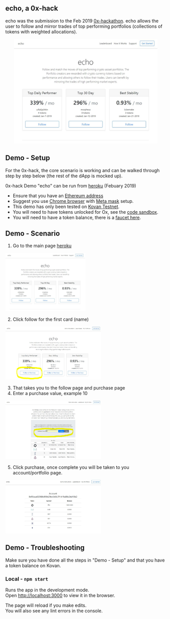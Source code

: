 ## echo, a 0x-hack
echo was the submission to the Feb 2019 [0x-hackathon](https://blog.0xproject.com/0x-coinlist-hackathon-3b48ddbfd21c). echo allows the user to follow and mirror trades of top performing portfolios (collections of tokens with weighted allocations).


<p align="center">
  <img src="./images/echo_screenshot.JPG" width="450px" />
</p>


## Demo - Setup

For the 0x-hack, the core scenario is working and can be walked through step by step below (the rest of the dApp is mocked up).

0x-hack Demo "echo" can be run from [heroku](https://powerful-plateau-28520.herokuapp.com/) (Febuary 2019)

* Ensure that you have an [Ethereum address](https://www.myetherwallet.com/)
* Suggest you use [Chrome browser](https://www.google.com/chrome/) with [Meta mask](https://metamask.io/) setup. 
* This demo has only been tested on [Kovan Testnet](https://kovan-testnet.github.io/website/). 
* You will need to have tokens unlocked for Ox, see the [code sandbox](https://codesandbox.io/s/github/0xproject/0x-codesandbox).
* You will need to have a token balance, there is a [faucet here](https://faucet.kovan.network/).


## Demo - Scenario

1. Go to the main page [heroku](https://powerful-plateau-28520.herokuapp.com/)
<img src="./images/echo_screenshot.JPG" width="250px" />

2. Click follow for the first card (name)
<img src="./images/echo_screenshot_follow.JPG" width="300px" />

3. That takes you to the follow page and purchase page
4. Enter a purchase value, example 10
<img src="./images/echo_screenshot_purchase.JPG" width="300px" />

5. Click purchase, once complete you will be taken to you account/portfolio page.
<img src="./images/echo_screenshot_account.JPG" width="300px" />

## Demo - Troubleshooting
Make sure you have done all the steps in "Demo - Setup" and that you have a token balance on Kovan.


### Local - `npm start`
Runs the app in the development mode.<br>
Open [http://localhost:3000](http://localhost:3000) to view it in the browser.

The page will reload if you make edits.<br>
You will also see any lint errors in the console.

